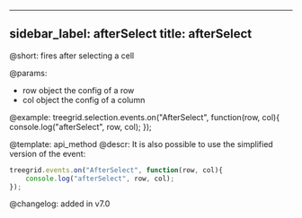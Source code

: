 
---
sidebar_label: afterSelect
title: afterSelect
---          

@short: fires after selecting a cell


@params:

- row		object		the config of a row
- col       object      the config of a column




@example:
treegrid.selection.events.on("AfterSelect", function(row, col){
    console.log("afterSelect", row, col); 
});

@template: api_method
@descr:
It is also possible to use the simplified version of the event:

~~~js
treegrid.events.on("AfterSelect", function(row, col){
    console.log("afterSelect", row, col); 
});
~~~



@changelog:
added in v7.0


